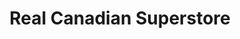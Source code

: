 ---
title: "Real Canadian Superstore"
url: /whitehorse/real-canadian-superstore/
shop: Supermarkt
---